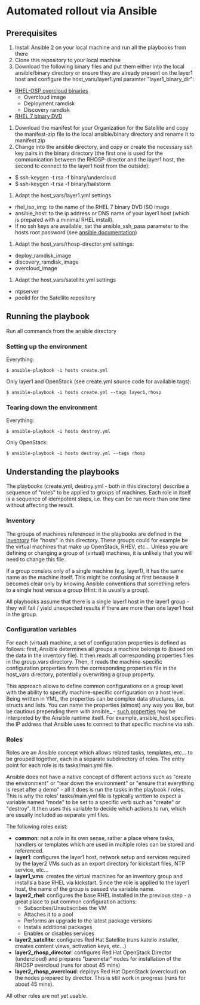 # Automated rollout via Ansible
## Prerequisites
1. Install Ansible 2 on your local machine and run all the playbooks from there
1. Clone this repository to your local machine
1. Download the following binary files and put them either into the local ansible/binary directory or ensure they are already present on the layer1 host and configure the host_vars/layer1.yml paramter "layer1_binary_dir":
  - [RHEL-OSP overcloud binaries](https://access.redhat.com/downloads/content/191/ver=7/rhel---7/7/x86_64/product-software)
    - Overcloud image
    - Deployment ramdisk
    - Discovery ramdisk
  - [RHEL 7 binary DVD](https://access.redhat.com/downloads/content/69/ver=/rhel---7/7.2/x86_64/product-software)
1. Download the manifest for your Organization for the Satellite and copy the manifest-zip file to the local ansible/binary directory and rename it to manifest.zip
1. Change into the ansible directory, and copy or create the necessary ssh key pairs in the binary directory (the first one is used for the communication between the RHOSP-director and the layer1 host, the second to connect to the layer1 host from the outside):
  - $ ssh-keygen -t rsa -f binary/undercloud
  - $ ssh-keygen -t rsa -f binary/hailstorm
1. Adapt the host_vars/layer1.yml settings
  - rhel_iso_img: to the name of the RHEL 7 binary DVD ISO image
  - ansible_host: to the ip address or DNS name of your layer1 host (which is prepared with a minimal RHEL install).  
  - If no ssh keys are available, set the ansible_ssh_pass parameter to the hosts root password (see [ansible documentation](http://docs.ansible.com/ansible/intro_inventory.html))
1. Adapt the host_vars/rhosp-director.yml settings:
  - deploy_ramdisk_image
  - discovery_ramdisk_image
  - overcloud_image
1. Adapt the host_vars/satellite.yml settings
  - ntpserver
  - poolid for the Satellite repository

## Running the playbook
Run all commands from the ansible directory

### Setting up the environment
Everything:
```
$ ansible-playbook -i hosts create.yml
```
Only layer1 and OpenStack (see create.yml source code for available tags):
```
$ ansible-playbook -i hosts create.yml --tags layer1,rhosp
```
### Tearing down the environment
Everything:
```
$ ansible-playbook -i hosts destroy.yml
```
Only OpenStack:
```
$ ansible-playbook -i hosts destroy.yml --tags rhosp
```

## Understanding the playbooks
The playbooks (create.yml, destroy.yml - both in this directory) describe a sequence of "roles" to be applied to groups of machines. Each role in itself is a sequence of idempotent steps, i.e. they can be run more than one time without affecting the result.

### Inventory

The groups of machines referenced in the playbooks are defined in the [inventory](http://docs.ansible.com/ansible/intro_inventory.html) file "hosts" in this directory. These groups could for example be the virtual machines that make up OpenStack, RHEV, etc... Unless you are defining or changing a group of (virtual) machines, it is unlikely that you will need to change this file.

If a group consists only of a single machine (e.g. layer1), it has the same name as the machine itself. This might be confusing at first because it becomes clear only by knowing Ansible conventions that something refers to a single host versus a group (Hint: it is usually a group).

All playbooks assume that there is a single layer1 host in the layer1 group - they will fail / yield unexpected results if there are more than one layer1 host in the group.

### Configuration variables

For each (virtual) machine, a set of configuration properties is defined as follows: first, Ansible determines all groups a machine belongs to (based on the data in the inventory file). It then reads all corresponding properties files in the group_vars directory. Then, it reads the machine-specific configuration properties from the corresponding properties file in the host_vars directory, potentially overwriting a group property.

This approach allows to define common configurations on a group level with the ability to specify machine-specific configuration on a host level. Being written in YML, the properties can be complex data structures, i.e. structs and lists. You can name the properties (almost) any way you like, but be cautious prepending them with ansible_ - [such properties](http://docs.ansible.com/ansible/intro_inventory.html#list-of-behavioral-inventory-parameters) may be interpreted by the Ansible runtime itself. For example, ansible_host specifies the IP address that Ansible uses to connect to that specific machine via ssh.

### Roles

Roles are an Ansible concept which allows related tasks, templates, etc... to be grouped together, each in a separate subdirectory of roles. The entry point for each role is its tasks/main.yml file.

Ansible does not have a native concept of different actions such as "create the environment" or "tear down the environment" or "ensure that everything is reset after a demo" - all it does is run the tasks in the playbook / roles. This is why the roles' tasks/main.yml file is typically written to expect a variable named "mode" to be set to a specific verb such as "create" or "destroy". It then uses this variable to decide which actions to run, which are usually included as separate yml files.

The following roles exist:
- **common**: not a role in its own sense, rather a place where tasks, handlers or templates which are used in multiple roles can be stored and referenced.
- **layer1**: configures the layer1 host, network setup and services required by the layer2 VMs such as an export directory for kickstart files, NTP service, etc...
- **layer1_vms**: creates the virtual machines for an inventory group and installs a base RHEL via kickstart. Since the role is applied to the layer1 host, the name of the group is passed via variable name.
- **layer2_rhel**: configures the base RHEL installed in the previous step - a great place to put common configuration actions:
  - Subscribes/Unsubscribes the VM
  - Attaches it to a pool
  - Performs an upgrade to the latest package versions
  - Installs additional packages
  - Enables or disables services
- **layer2_satellite**: configures Red Hat Satellite (runs katello installer, creates content views, activation keys, etc...)
- **layer2_rhosp_director**: configures Red Hat OpenStack Director (undercloud) and prepares "baremetal" nodes for installation of the RHOSP overcloud (runs for about 45 mins)
- **layer2_rhosp_overcloud**: deploys Red Hat OpenStack (overcloud) on the nodes prepared by director. This is still work in progress (runs for about 45 mins).

All other roles are not yet usable.
